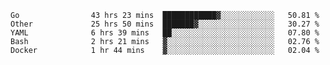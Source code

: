 <!--START_SECTION:waka-->

```text
Go                43 hrs 23 mins  ████████████▓░░░░░░░░░░░░   50.81 %
Other             25 hrs 50 mins  ███████▓░░░░░░░░░░░░░░░░░   30.27 %
YAML              6 hrs 39 mins   ██░░░░░░░░░░░░░░░░░░░░░░░   07.80 %
Bash              2 hrs 21 mins   ▓░░░░░░░░░░░░░░░░░░░░░░░░   02.76 %
Docker            1 hr 44 mins    ▓░░░░░░░░░░░░░░░░░░░░░░░░   02.04 %
```
<!--END_SECTION:waka-->
